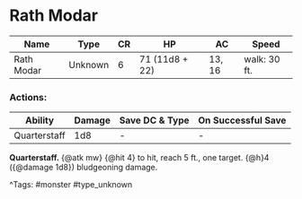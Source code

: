 # Rath Modar

| Name | Type | CR | HP | AC | Speed |
|------|------|----|----|----|-------|
| Rath Modar | Unknown | 6 | 71 (11d8 + 22) | 13, 16 | walk: 30 ft. |

### Actions:

| Ability | Damage | Save DC & Type | On Successful Save |
|---------|--------|----------------|--------------------|
| Quarterstaff | 1d8 | - | - |


**Quarterstaff.** {@atk mw} {@hit 4} to hit, reach 5 ft., one target. {@h}4 ({@damage 1d8}) bludgeoning damage.

^Tags: #monster #type_unknown
